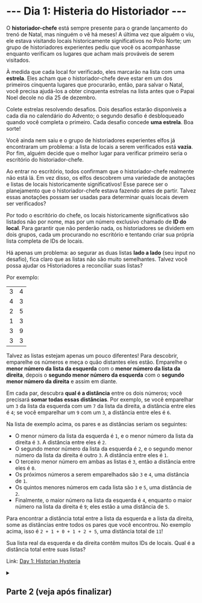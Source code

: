 # --- Dia 1: Histeria do Historiador ---

O **historiador-chefe** está sempre presente para o grande lançamento do trenó de Natal, mas ninguém o vê há meses! A última vez que alguém o viu, ele estava visitando locais historicamente significativos no Polo Norte; um grupo de historiadores experientes pediu que você os acompanhasse enquanto verificam os lugares que acham mais prováveis de serem visitados.

À medida que cada local for verificado, eles marcarão na lista com uma **estrela**. Eles acham que o historiador-chefe deve estar em um dos primeiros cinquenta lugares que procurarão, então, para salvar o Natal, você precisa ajudá-los a obter cinquenta estrelas na lista antes que o Papai Noel decole no dia 25 de dezembro.

Colete estrelas resolvendo desafios. Dois desafios estarão disponíveis a cada dia no calendário do Advento; o segundo desafio é desbloqueado quando você completa o primeiro. Cada desafio concede **uma estrela**. Boa sorte!

Você ainda nem saiu e o grupo de historiadores experientes elfos já encontraram um problema: a lista de locais a serem verificados está **vazia**. Por fim, alguém decide que o melhor lugar para verificar primeiro seria o escritório do historiador-chefe.

Ao entrar no escritório, todos confirmam que o historiador-chefe realmente não está lá. Em vez disso, os elfos descobrem uma variedade de anotações e listas de locais historicamente significativos! Esse parece ser o planejamento que o historiador-chefe estava fazendo antes de partir. Talvez essas anotações possam ser usadas para determinar quais locais devem ser verificados?

Por todo o escritório do chefe, os locais historicamente significativos são listados não por nome, mas por um número exclusivo chamado de **ID do local**. Para garantir que não perderão nada, os historiadores se dividem em dois grupos, cada um procurando no escritório e tentando criar sua própria lista completa de IDs de locais.

Há apenas um problema: ao segurar as duas listas **lado a lado** (seu input no desafio), fica claro que as listas não são muito semelhantes. Talvez você possa ajudar os Historiadores a reconciliar suas listas?

Por exemplo:

<table>
  <tr><td>3</td><td>4</td></tr>
  <tr><td>4</td><td>3</td></tr>
  <tr><td>2</td><td>5</td></tr>
  <tr><td>1</td><td>3</td></tr>
  <tr><td>3</td><td>9</td></tr>
  <tr><td>3</td><td>3</td></tr>
</table>

Talvez as listas estejam apenas um pouco diferentes! Para descobrir, emparelhe os números e meça o quão distantes eles estão. Emparelhe o **menor número da lista da esquerda** com o **menor número da lista da direita**, depois o **segundo menor número da esquerda** com o **segundo menor número da direita** e assim em diante.

Em cada par, descubra **qual é a distância** entre os dois números; você precisará **somar todas essas distâncias**. Por exemplo, se você emparelhar um `3` da lista da esquerda com um `7` da lista da direita, a distância entre eles é `4`; se você emparelhar um `9` com um `3`, a distância entre eles é `6`.

Na lista de exemplo acima, os pares e as distâncias seriam os seguintes:

- O menor número da lista da esquerda é `1`, e o menor número da lista da direita é `3`. A distância entre eles é `2`.
- O segundo menor número da lista da esquerda é `2`, e o segundo menor número da lista da direita é outro `3`. A distância entre eles é `1`.
- O terceiro menor número em ambas as listas é `3`, então a distância entre eles é `0`.
- Os próximos números a serem emparelhados são `3` e `4`, uma distância de `1`.
- Os quintos menores números em cada lista são `3` e `5`, uma distância de `2`.
- Finalmente, o maior número na lista da esquerda é `4`, enquanto o maior número na lista da direita é `9`; eles estão a uma distância de `5`.

Para encontrar a distância total entre a lista da esquerda e a lista da direita, some as distâncias entre todos os pares que você encontrou. No exemplo acima, isso é `2 + 1 + 0 + 1 + 2 + 5`, uma distância total de `11`!

Sua lista real da esquerda e da direita contêm muitos IDs de locais. Qual é a distância total entre suas listas?

Link: [Day 1: Historian Hysteria](https://adventofcode.com/2024/day/1)

<details>
<summary><h2>Parte 2 (veja após finalizar)</h2></summary>

Sua análise apenas confirmou o que todos temiam: as duas listas de IDs de local são realmente muito diferentes.

Ou será que são?

Os historiadores não conseguem chegar a um acordo sobre qual grupo cometeu os erros ou como ler a maior parte da caligrafia do historiador-chefe, mas no meio do tumulto você percebe um detalhe interessante: muitas identificações de locais aparecem nas duas listas! Talvez os outros números não sejam identificações de locais, mas sim uma caligrafia mal interpretada.

Aqui estão as listas novamente:

<table>
  <tr><td>3</td><td>4</td></tr>
  <tr><td>4</td><td>3</td></tr>
  <tr><td>2</td><td>5</td></tr>
  <tr><td>1</td><td>3</td></tr>
  <tr><td>3</td><td>9</td></tr>
  <tr><td>3</td><td>3</td></tr>
</table>

- O primeiro número da lista da esquerda é `3`. Ele aparece na lista da direita três vezes, portanto, a pontuação de similaridade aumenta em `3 * 3 = 9`.
- O segundo número da lista da esquerda é `4`. Ele aparece na lista da direita uma vez, portanto, a pontuação de similaridade aumenta em `4 * 1 = 4`.
- O terceiro número na lista da esquerda é `2`. Ele não aparece na lista da direita, portanto, a pontuação de similaridade não aumenta `(2 * 0 = 0)`.
- O quarto número, `1`, também não aparece na lista da direita.
- O quinto número, `3`, aparece na lista correta três vezes; a pontuação de similaridade aumenta em `9`.
- O último número, `3`, aparece na lista certa três vezes; a pontuação de similaridade aumenta novamente em `9`.
Portanto, para essas listas de exemplo, a pontuação de similaridade no final desse processo é `31` `(9 + 4 + 0 + 0 + 0 + 9 + 9)`.

</details>
